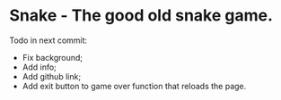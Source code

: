 # Snake - The good old snake game.

Todo in next commit:
- Fix background;
- Add info;
- Add github link;
- Add exit button to game over function that reloads the page.
